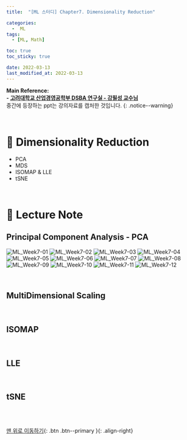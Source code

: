 ```yaml
---
title:  "[ML 스터디] Chapter7. Dimensionality Reduction"

categories:
  -  ML
tags:
  - [ML, Math]

toc: true
toc_sticky: true

date: 2022-03-13
last_modified_at: 2022-03-13
---
```


**Main Reference: <br>- [고려대학교 산업경영공학부 DSBA 연구실 - 강필성 교수님](https://www.youtube.com/watch?v=RKMiTJAnLy8&list=PLetSlH8YjIfWMdw9AuLR5ybkVvGcoG2EW&index=10)** <br> 중간에 등장하는 ppt는 강의자료를 캡처한 것입니다.
{: .notice--warning}


<br>


# 🚌 Dimensionality Reduction

- PCA
- MDS
- ISOMAP & LLE
- tSNE



<br>



# 🚌 Lecture Note


## Principal Component Analysis - PCA

![ML_Week7-01](https://user-images.githubusercontent.com/96368476/158064977-e4524fef-ce28-45ab-8e68-67ecf293333f.jpg)
![ML_Week7-02](https://user-images.githubusercontent.com/96368476/158064980-e6e5e83d-bdba-4735-bb31-b77b8662dd67.jpg)
![ML_Week7-03](https://user-images.githubusercontent.com/96368476/158064981-1fdfc476-d8b2-4e7f-b4e9-f5a974ea66e8.jpg)
![ML_Week7-04](https://user-images.githubusercontent.com/96368476/158064972-6670aec4-c4d8-4ad7-a03d-ef1d6053d686.jpg)
![ML_Week7-05](https://user-images.githubusercontent.com/96368476/158064973-dd86c13f-309d-49d3-80d1-323466b78b13.jpg)
![ML_Week7-06](https://user-images.githubusercontent.com/96368476/158064974-7f5a6997-f4b7-4e5b-8fa8-26cc79d149c1.jpg)
![ML_Week7-07](https://user-images.githubusercontent.com/96368476/158064976-2efdf54e-44a4-4a27-aa83-756a7896216e.jpg)
![ML_Week7-08](https://user-images.githubusercontent.com/96368476/158065038-17cd8f22-8e7f-4ac8-b754-830597cb231e.jpg)
![ML_Week7-09](https://user-images.githubusercontent.com/96368476/158065040-9dc3b4cb-2247-4cfb-acfe-b2ab85ef5d4d.jpg)
![ML_Week7-10](https://user-images.githubusercontent.com/96368476/158065042-18178d6e-d727-4d94-a28d-b718720e7275.jpg)
![ML_Week7-11](https://user-images.githubusercontent.com/96368476/158065043-d92314fe-e3e8-4f88-aa5c-cc5132e17aba.jpg)
![ML_Week7-12](https://user-images.githubusercontent.com/96368476/158065045-8b9cb8ed-ca25-4716-a244-3289638d1eb4.jpg)


<br>



## MultiDimensional Scaling





<br>




## ISOMAP



<br>




## LLE





<br>



## tSNE












<br>
<br>

[맨 위로 이동하기](#){: .btn .btn--primary }{: .align-right}